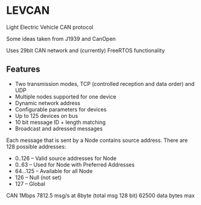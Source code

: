 # LEVCAN
Light Electric Vehicle CAN protocol

Some ideas taken from J1939 and CanOpen

Uses 29bit CAN network and (currently) FreeRTOS functionality

Features
----------------
 - Two transmission modes, TCP (controlled reception and data order) and UDP 
 - Multiple nodes supported for one device
 - Dynamic network address
 - Configurable parameters for devices
 - Up to 125 devices on bus
 - 10 bit message ID + length matching
 - Broadcast and adressed messages

Each message that is sent by a Node contains source address. There are 128 possible addresses: 
 - 0..126 – Valid source addresses for Node 
 - 0..63 – Used for Node with Preferred Addresses
 - 64...125 – Available for all Node
 - 126 – Null (not set)
 - 127 – Global 
 
CAN 1Mbps
7812.5 msg/s at 8byte (total msg 128 bit)
62500 data bytes max
